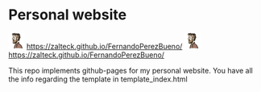 # Personal website

![Logo](./vendor/favicon-32x32.png) https://zalteck.github.io/FernandoPerezBueno/
[![Logo](./vendor/favicon-32x32.png)](https://zalteck.github.io/FernandoPerezBueno/) https://zalteck.github.io/FernandoPerezBueno/

This repo implements github-pages for my personal website. You have all the info regarding the template in template_index.html

